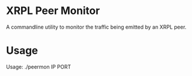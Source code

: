 # XRPL Peer Monitor
A commandline utility to monitor the traffic being emitted by an XRPL peer.

# Usage
Usage: ./peermon IP PORT
